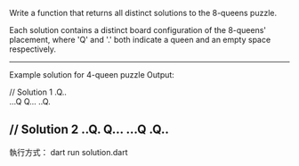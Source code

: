 Write a function that returns all distinct solutions to the 8-queens puzzle.

Each solution contains a distinct board configuration of the 8-queens' placement, where 'Q' and '.' both indicate a queen and an empty space respectively.

--------
Example solution for 4-queen puzzle
Output:

// Solution 1
.Q..  
...Q
Q...
..Q.


// Solution 2
..Q.
Q...
...Q
.Q..
--------

執行方式：
dart run solution.dart